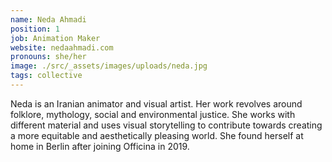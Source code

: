 ```yaml
---
name: Neda Ahmadi
position: 1
job: Animation Maker
website: nedaahmadi.com
pronouns: she/her
image: ./src/_assets/images/uploads/neda.jpg
tags: collective
---
```


Neda is an Iranian animator and visual artist. Her work revolves around folklore, mythology, social and environmental justice. She works with different material and uses visual storytelling to contribute towards creating a more equitable and aesthetically pleasing world. She found herself at home in Berlin after joining Officina in 2019.

